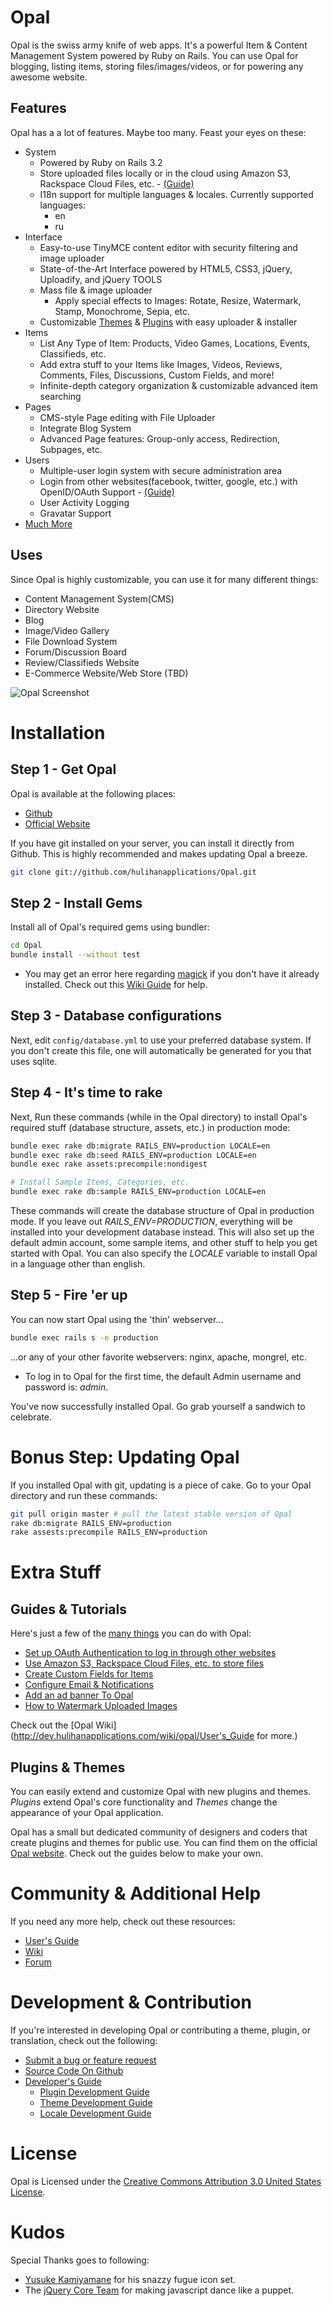 # Opal
 
Opal is the swiss army knife of web apps. It's a powerful Item & Content Management System powered by Ruby on Rails. You can use Opal for blogging, listing items, storing files/images/videos, or for powering any awesome website. 

## Features 

Opal has a a lot of features. Maybe too many. Feast your eyes on these:

* System
    * Powered by Ruby on Rails 3.2
	* Store uploaded files locally or in the cloud using Amazon S3, Rackspace Cloud Files, etc. - [(Guide)](http://dev.hulihanapplications.com/wiki/opal/Upload)
    * I18n support for multiple languages & locales. Currently supported languages:
        * en
        * ru
* Interface
    * Easy-to-use TinyMCE content editor with security filtering and image uploader
    * State-of-the-Art Interface powered by HTML5, CSS3, jQuery, Uploadify, and jQuery TOOLS   
    * Mass file & image uploader    
        * Apply special effects to Images: Rotate, Resize, Watermark, Stamp, Monochrome, Sepia, etc.
    * Customizable [Themes](http://customize.hulihanapplications.com/Projects/category/6-opal) & [Plugins](http://customize.hulihanapplications.com/Projects/category/11-opal) with easy uploader & installer
* Items
    * List Any Type of Item: Products, Video Games, Locations, Events, Classifieds, etc.
    * Add extra stuff to your Items like Images, Videos, Reviews, Comments, Files, Discussions, Custom Fields, and more!
    * Infinite-depth category organization & customizable advanced item searching    
* Pages
    * CMS-style Page editing with File Uploader
    * Integrate Blog System
    * Advanced Page features: Group-only access, Redirection, Subpages, etc.
* Users
    * Multiple-user login system with secure administration area
    * Login from other websites(facebook, twitter, google, etc.) with OpenID/OAuth Support - [(Guide)](http://dev.hulihanapplications.com/wiki/opal/OAuth)
    * User Activity Logging
    * Gravatar Support    
* [Much More](http://www.hulihanapplications.com/projects/opal)

## Uses

Since Opal is highly customizable, you can use it for many different things:

* Content Management System(CMS)
* Directory Website
* Blog
* Image/Video Gallery 
* File Download System
* Forum/Discussion Board
* Review/Classifieds Website
* E-Commerce Website/Web Store (TBD)

![Opal Screenshot](https://github.com/hulihanapplications/Opal/raw/master/public/themes/fracture/screenshot.png "Opal Interface with Default Theme")

# Installation

## Step 1 - Get Opal

Opal is available at the following places:

* [Github](https://github.com/hulihanapplications/Opal)
* [Official Website](http://www.hulihanapplications.com/projects/opal)

If you have git installed on your server, you can install it directly from Github. This is highly recommended and makes updating Opal a breeze.

```sh
git clone git://github.com/hulihanapplications/Opal.git
```

## Step 2 - Install Gems

Install all of Opal's required gems using bundler:

```sh
cd Opal
bundle install --without test
```

* You may get an error here regarding [magick](http://dev.hulihanapplications.com/wiki/opal/RMagick) if you don't have it already installed. Check out this [Wiki Guide](http://dev.hulihanapplications.com/wiki/opal/RMagick) for help.

## Step 3 - Database configurations

Next, edit `config/database.yml` to use your preferred database system. If you don't create this file, one will automatically be generated for you that uses sqlite.

## Step 4 - It's time to rake 

Next, Run these commands (while in the Opal directory) to install Opal's required stuff (database structure, assets, etc.) in production mode: 

```sh
bundle exec rake db:migrate RAILS_ENV=production LOCALE=en
bundle exec rake db:seed RAILS_ENV=production LOCALE=en
bundle exec rake assets:precompile:nondigest

# Install Sample Items, Categories, etc.
bundle exec rake db:sample RAILS_ENV=production LOCALE=en
```

These commands will create the database structure of Opal in production mode. If you leave out *RAILS_ENV=PRODUCTION*, everything will be installed into your development database instead. This will also set up the default admin account, some sample items, and other stuff to help you get started with Opal. You can also specify the *LOCALE* variable to install Opal in a language other than english. 

## Step 5 - Fire 'er up 

You can now start Opal using the 'thin' webserver...

```sh
bundle exec rails s -e production
```

...or any of your other favorite webservers: nginx, apache, mongrel, etc.
 
* To log in to Opal for the first time, the default Admin username and password is: *admin*.

You've now successfully installed Opal. Go grab yourself a sandwich to celebrate. 

# Bonus Step: Updating Opal

If you installed Opal with git, updating is a piece of cake. Go to your Opal directory and run these commands: 

```sh
git pull origin master # pull the latest stable version of Opal
rake db:migrate RAILS_ENV=production
rake assests:precompile RAILS_ENV=production
```

# Extra Stuff 

## Guides & Tutorials

Here's just a few of the [many things](http://dev.hulihanapplications.com/wiki/opal/User%27s_Guide) you can do with Opal:

* [Set up OAuth Authentication to log in through other websites](http://dev.hulihanapplications.com/wiki/opal/OAuth)
* [Use Amazon S3, Rackspace Cloud Files, etc. to store files](http://dev.hulihanapplications.com/wiki/opal/Upload)
* [Create Custom Fields for Items](http://dev.hulihanapplications.com/wiki/opal/Create_Custom_Fields_for_Items)
* [Configure Email & Notifications](http://dev.hulihanapplications.com/wiki/opal/Notifications)
* [Add an ad banner To Opal](http://dev.hulihanapplications.com/wiki/opal/Adding_an_Ad_Banner_To_Opal)
* [How to Watermark Uploaded Images](http://dev.hulihanapplications.com/wiki/opal/Watermarking_Uploaded_Images)

Check out the [Opal Wiki](http://dev.hulihanapplications.com/wiki/opal/User's_Guide for more.)

## Plugins & Themes

You can easily extend and customize Opal with new plugins and themes. *Plugins* extend Opal's core functionality and *Themes* change the appearance of your Opal application. 

Opal has a small but dedicated community of designers and coders that create plugins and themes for public use. You can find them on the official [Opal website](http://hulihanapplications.com/projects/opal#5). Check out the guides below to make your own.
 
# Community & Additional Help

If you need any more help, check out these resources:

* [User's Guide](http://dev.hulihanapplications.com/wiki/opal/User%27s_Guide)
* [Wiki](http://dev.hulihanapplications.com/wiki/opal/)
* [Forum](http://dev.hulihanapplications.com/projects/opal/boards)

# Development & Contribution

If you're interested in developing Opal or contributing a theme, plugin, or translation, check out the following:
* [Submit a bug or feature request](http://dev.hulihanapplications.com/projects/opal/issues)
* [Source Code On Github](https://github.com/hulihanapplications/Opal)
* [Developer's Guide](http://dev.hulihanapplications.com/wiki/opal/Developer%27s_Guide)
    * [Plugin Development Guide](http://dev.hulihanapplications.com/wiki/opal/Plugin_Development)
    * [Theme Development Guide](http://dev.hulihanapplications.com/wiki/opal/Theme_Development)
    * [Locale Development Guide](http://dev.hulihanapplications.com/wiki/opal/Locale_Development)

# License 

Opal is Licensed under the  [Creative Commons Attribution 3.0 United States License](http://creativecommons.org/licenses/by/3.0/us/).

# Kudos

Special Thanks goes to following:

* [Yusuke Kamiyamane](http://p.yusukekamiyamane.com/) for his snazzy fugue icon set.
* The [jQuery Core Team](http://jquery.org/team) for making javascript dance like a puppet.   
